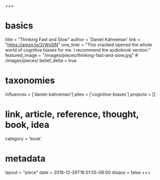 +++
# basics
title     		 = "Thinking Fast and Slow"
author    		 = 'Daniel Kahneman'
link      		 = "https://amzn.to/2rWxSlN"
one_liner 		 = "This cracked opened the whole world of cognitive biases for me. I recommend the audiobook version."
featured_image = "/images/pieces/thinking-fast-and-slow.jpg" # /images/pieces/
belief_delta	 = true

# taxonomies
influences		 = ['daniel-kahneman']
piles     		 = ['cognitive-biases']
projects			 = []

# link, article, reference, thought, book, idea
category  		 = 'book' 

# metadata
layout	    	 = "piece"
date      		 = 2018-12-29T16:51:55-08:00
disqus    		 = false
+++

